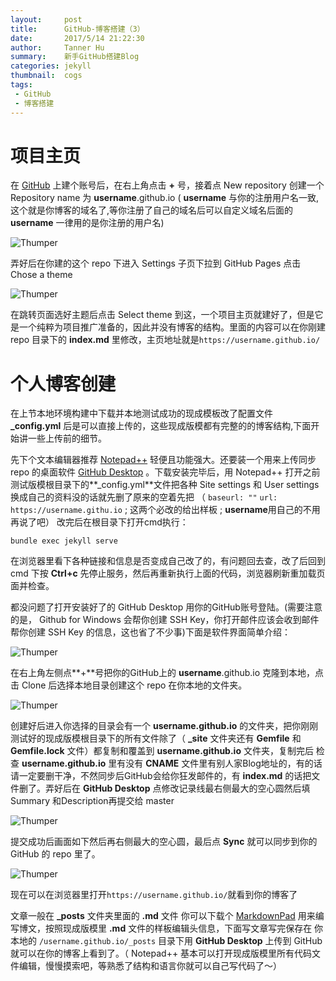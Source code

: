 ```yaml
---
layout:     post
title:      GitHub-博客搭建（3）
date:       2017/5/14 21:22:30   
author:     Tanner Hu
summary:    新手GitHub搭建Blog
categories: jekyll
thumbnail:  cogs
tags:
 - GitHub
 - 博客搭建
---
```

# 项目主页 #

在 [GitHub][1] 上建个账号后，在右上角点击 **+** 号，接着点 New repository 创建一个 Repository name 为 **username**.github.io ( **username** 与你的注册用户名一致,这个就是你博客的域名了,等你注册了自己的域名后可以自定义域名后面的 **username** 一律用的是你注册的用户名)

![Thumper](http://wx4.sinaimg.cn/mw690/692c65a4gy1ffkyl57qgtj20qk0ke404.jpg)

弄好后在你建的这个 repo 下进入 Settings 子页下拉到 GitHub Pages 点击  Chose a theme

![Thumper](http://wx4.sinaimg.cn/mw690/692c65a4gy1ffkz96u7slj20pi0bwmy0.jpg)

在跳转页面选好主题后点击 Select theme 到这，一个项目主页就建好了，但是它是一个纯粹为项目推广准备的，因此并没有博客的结构。里面的内容可以在你刚建 repo 目录下的 **index.md** 里修改，主页地址就是`https://username.github.io/`

# 个人博客创建 #

在上节本地环境构建中下载并本地测试成功的现成模板改了配置文件 **_config.yml** 后是可以直接上传的，这些现成版模都有完整的的博客结构,下面开始讲一些上传前的细节。

先下个文本编辑器推荐 [Notepad++][2] 轻便且功能强大。还要装一个用来上传同步 repo 的桌面软件 [GitHub Desktop][3] 。下载安装完毕后，用 Notepad++ 打开之前测试版模根目录下的**_config.yml**文件把各种 Site settings 和 User settings 换成自己的资料没的话就先删了原来的空着先把 （ `baseurl: ""`
`url: https://username.githu.io`  ; 这两个必改的给出样板 ; **username**用自己的不用再说了吧） 改完后在根目录下打开cmd执行：

    bundle exec jekyll serve

在浏览器里看下各种链接和信息是否变成自己改了的，有问题回去查，改了后回到 cmd 下按 **Ctrl+c** 先停止服务，然后再重新执行上面的代码，浏览器刷新重加载页面并检查。

都没问题了打开安装好了的 GitHub Desktop 用你的GitHub账号登陆。(需要注意的是， Github for Windows 会帮你创建 SSH Key，你打开邮件应该会收到邮件帮你创建 SSH Key 的信息，这也省了不少事)下面是软件界面简单介绍：

![Thumper](http://wx4.sinaimg.cn/large/692c65a4gy1ffl23pz4rrj216i0k9n34.jpg)

在右上角左侧点**+**号把你的GitHub上的 **username**.github.io   克隆到本地，点击  Clone 后选择本地目录创建这个 repo 在你本地的文件夹。


![Thumper](http://wx4.sinaimg.cn/mw690/692c65a4gy1ffkz978017j20jq0kgt9i.jpg)

创建好后进入你选择的目录会有一个 **username.github.io** 的文件夹，把你刚刚测试好的现成版模根目录下的所有文件除了（ **_site** 文件夹还有 **Gemfile** 和 **Gemfile.lock** 文件）都复制和覆盖到 **username.github.io** 文件夹，复制完后
检查 **username.github.io** 里有没有 **CNAME** 文件里有别人家Blog地址的，有的话请一定要删干净，不然同步后GitHub会给你狂发邮件的，有 **index.md** 的话把文件删了。弄好后在 **GitHub Desktop** 点修改记录线最右侧最大的空心圆然后填 Summary 和Description再提交给 master 

![Thumper](http://wx4.sinaimg.cn/mw690/692c65a4gy1ffl5hcd0nvj20zk0kwwgb.jpg)

提交成功后画面如下然后再右侧最大的空心圆，最后点 **Sync** 就可以同步到你的 GitHub 的 repo 里了。

![Thumper](http://wx2.sinaimg.cn/mw690/692c65a4gy1ffl5hcp2vyj20zk0kwta1.jpg)

现在可以在浏览器里打开`https://username.github.io/`就看到你的博客了

文章一般在 **_posts** 文件夹里面的 **.md** 文件 你可以下载个 [MarkdownPad][4] 用来编写博文，按照现成版模里 **.md** 文件的样板编辑头信息，下面写文章写完保存在
你本地的 `/username.github.io/_posts` 目录下用 **GitHub Desktop** 上传到 GitHub 就可以在你的博客上看到了。（ Notepad++ 基本可以打开现成版模里所有代码文件编辑，慢慢摸索吧，等熟悉了结构和语言你就可以自己写代码了～）

[1]: https://github.com/join?source=header-home
[2]: https://notepad-plus-plus.org/download/v7.3.3.html
[3]: https://desktop.github.com/
[4]: http://markdownpad.com/